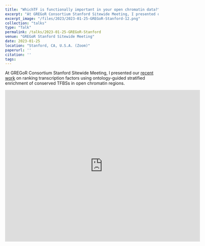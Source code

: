 ```yaml
---
title: "WhichTF is functionally important in your open chromatin data?"
excerpt: "At GREGoR Consortium Stanford Sitewide Meeting, I presented our recent work on ranking transcription factors using ontology-guided stratified enrichment of conserved TFBSs in open chromatin regions."
excerpt_image: "/files/2023/2023-01-25-GREGoR-Stanford-12.png"
collection: "talks"
type: "Talk"
permalink: /talks/2023-01-25-GREGoR-Stanford
venue: "GREGoR Stanford Sitewide Meeting"
date: 2023-01-25
location: "Stanford, CA, U.S.A. (Zoom)"
paperurl: ''
citation: ''
tags:
---
```


At GREGoR Consortium Stanford Sitewide Meeting, I presented our [recent work](/publication/2022-08-30-whichtf) on ranking transcription factors using ontology-guided stratified enrichment of conserved TFBSs in open chromatin regions.

<iframe src="https://docs.google.com/presentation/d/e/2PACX-1vSq3vvJ0hdbbXTzw4DI6acOx64GygYhvGr-AeWU9kTHCNEU06-wZ81JqYNyZmQ23zSEh0CiSpIJVUyv/embed?start=false&loop=false&delayms=3000" frameborder="0" width="640" height="500" allowfullscreen="true" mozallowfullscreen="true" webkitallowfullscreen="true"></iframe>
